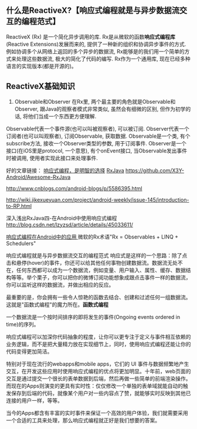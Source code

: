 ## 什么是ReactiveX?【响应式编程就是与异步数据流交互的编程范式】
ReactiveX (Rx) 是一个简化异步调用的库. Rx是从微软的函数**响应式编程库**(Reactive Extensions)发展而来的, 提供了一种新的组织和协调异步事件的方式. 例如协调多个从网络上返回的多个异步的数据流, Rx能够是的我们用一个简单的方式来处理这些数据流, 极大的简化了代码的编写.
Rx作为一个通用库, 现在已经多种语言的实现版本(都是开源的)。

## ReactiveX基础知识
1. Observable和Observer
在Rx里, 两个最主要的角色就是Observable和Observer, 跟Java的观察者模式非常类似, 虽然会有细微的区别, 但作为初学的话, 将他们当成一个东西更方便理解.

Observable代表一个事件源(也可以叫被观察者), 可以被订阅.
Observer代表一个订阅者(也可以叫观察者), 订阅Observable, 获取数据.
Observable是一个类, 有个subscribe方法, 接收一个Observer类型的参数, 用于订阅事件.
Observer是一个接口(在iOS里是protocol, 一个意思), 有个onEvent接口, 当Observable发出事件时被调用, 使用者实现此接口来处理事件.

好的文章链接：
[响应式编程，是明智的选择](http://www.cnblogs.com/android-blogs/p/5586395.html)
[RxJava](http://blog.csdn.net/xmxkf/article/details/51821940)
https://github.com/X3Y-Android/Awesome-RxJava

http://www.cnblogs.com/android-blogs/p/5586395.html

http://wiki.jikexueyuan.com/project/android-weekly/issue-145/introduction-to-RP.html

深入浅出RxJava四-在Android中使用响应式编程  http://blog.csdn.net/lzyzsd/article/details/45033611/

[响应式编程在Android中的应用 ](http://blog.csdn.net/cmder1000/article/details/54848060)
微软的Rx术语"Rx = Observables + LINQ + Schedulers" 

响应式编程就是与异步数据流交互的编程范式
响应式是这样的一个思路：除了点击和悬停(hover)的事件，你还可以给其他任何事物创建数据流。数据流无处不在，任何东西都可以成为一个数据流，例如变量、用户输入、属性、缓存、数据结构等等。举个栗子，你可以把你的微博订阅功能想象成跟点击事件一样的数据流，你可以监听这样的数据流，并做出相应的反应。

最重要的是，你会拥有一些令人惊艳的函数去结合、创建和过滤任何一组数据流。 这就是"函数式编程"的魔力所在。**函数式编程**

一个数据流是一个按时间排序的即将发生的事件(Ongoing events ordered in time)的序列。




响应式编程可以加深你代码抽象的程度，让你可以更专注于定义与事件相互依赖的业务逻辑，而不是把大量精力放在实现细节上，同时，使用响应式编程还能让你的代码变得更加简洁。

特别对于现在流行的webapps和mobile apps，它们的 UI 事件与数据频繁地产生交互，在开发这些应用时使用响应式编程的优点将更加明显。十年前，web页面的交互是通过提交一个很长的表单数据到后端，然后再做一些简单的前端渲染操作。而现在的Apps则演变的更具有实时性：仅仅修改一个单独的表单域就能自动的触发保存到后端的代码，就像某个用户对一些内容点了赞，就能够实时反映到其他已连接的用户一样，等等。

当今的Apps都含有丰富的实时事件来保证一个高效的用户体验，我们就需要采用一个合适的工具来处理，那么响应式编程就正好是我们想要的答案。



